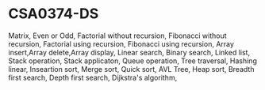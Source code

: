 # CSA0374-DS
Matrix,
Even or Odd,
Factorial without recursion,
Fibonacci without recursion,
Factorial using recursion,
Fibonacci using recursion,
Array insert,Array delete,Array display,
Linear search,
Binary search,
Linked list,
Stack operation,
Stack applicaton,
Queue operation,
Tree traversal,
Hashing linear,
Inseartion sort,
Merge sort,
Quick sort,
AVL Tree,
Heap sort,
Breadth first search,
Depth first search,
Dijkstra's algorithm,
